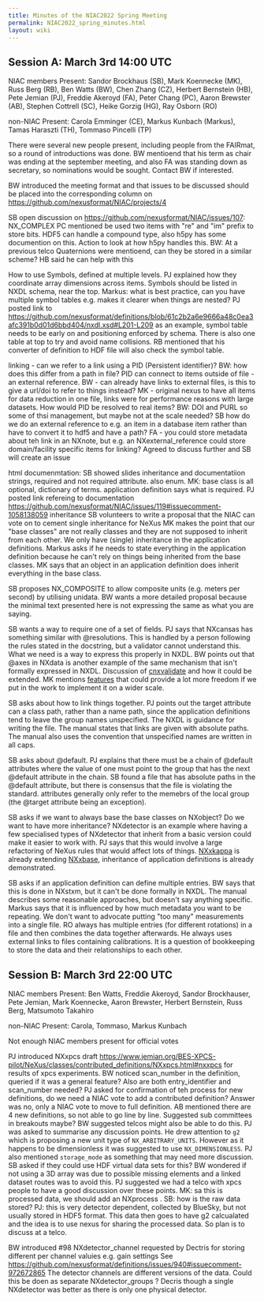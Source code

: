 ```yaml
---
title: Minutes of the NIAC2022 Spring Meeting
permalink: NIAC2022_spring_minutes.html
layout: wiki
---
```



Session A: March 3rd 14:00 UTC
------------------------------

NIAC members Present: Sandor Brockhaus (SB), Mark Koennecke (MK), Russ Berg (RB), Ben Watts (BW), Chen Zhang (CZ), Herbert Bernstein (HB), Pete Jemian (PJ), Freddie Akeroyd (FA), Peter Chang (PC), Aaron Brewster (AB), Stephen Cottrell (SC), Heike Gorzig (HG), Ray Osborn (RO)

non-NIAC Present: Carola Emminger (CE), Markus Kunbach (Markus), Tamas Haraszti (TH), Tommaso Pincelli (TP)

There were several new people present, including people from the FAIRmat, so a round of introductions was done. BW mentioend that his term as chair was ending at the september meeting, and also FA was standing down as secretary, so nominations would be sought. Contact BW if interested.

BW introduced the meeting format and that issues to be discussed should be placed into the corresponding column on https://github.com/nexusformat/NIAC/projects/4


SB open discussion on https://github.com/nexusformat/NIAC/issues/107:
NX_COMPLEX PC mentioned be used two items with "re" and "im" prefix to store bits. HDF5 can handle a compound type, also h5py has some documention on this. Action to look at how h5py handles this.
BW: At a previous telco Quaternions were mentioend, can they be stored in a similar scheme? HB said he can help with this

How to use Symbols, defined at multiple levels. PJ explained how they coordinate array dimensions across items. Symbols should be listed in NXDL schema, near the top.
Markus: what is best practice, can you have multiple symbol tables e.g. makes it clearer when things are nested? PJ posted link to https://github.com/nexusformat/definitions/blob/61c2b2a6e9666a48c0ea3afc391b0d01d6bbd404/nxdl.xsd#L201-L209 as an example, symbol table needs to be early on and positioning enforced by schema. There is also one table at top to try and avoid name collisions. RB mentioned that his converter of definition to HDF file will also check the symbol table.

linking - can we refer to a link using a PID (Persistent identifier)? BW: how does this differ from a path in file? PID can connect to items outside of file - an external reference. BW - can already have links to external files, is this to give a url/doi to refer to things instead? MK - original nexus to have all items for data reduction in one file, links were for performance reasons with large datasets. How would PID be resolved to real items? BW: DOI and PURL so some of thsi management, but maybe not at the scale needed?  SB how do we do an external reference to e.g. an item in a database item rather than have to convert it to hdf5 and have a path? FA - you could store metadata about teh link in an NXnote, but e.g. an NXexternal_reference could store domain/facility specific items for linking? Agreed to discuss further and SB will create an issue

html documenmtation: SB showed slides
inheritance and documentatiion strings, required and not required attribute. also enum. MK: base class is all optional, dictionary of terms. application definition says what is required.  PJ posted link refereing to documentation https://github.com/nexusformat/NIAC/issues/119#issuecomment-1058138059 inheritance 
SB volunteers to write a proposal that the NIAC can vote on to cement single inheritance for NeXus
MK makes the point that our "base classes" are not really classes and they are not supposed to inherit from each other. We only have (single) inheritance in the application definitions.
Markus asks if he needs to state everything in the application definition because he can't rely on things being inherited from the base classes.
MK says that an object in an application definition does inherit everything in the base class.

SB proposes NX_COMPOSITE to allow composite units (e.g. meters per second) by utilising unidata.
BW wants a more detailed proposal because the minimal text presented here is not expressing the same as what you are saying.

SB wants a way to require one of a set of fields.
PJ says that NXcansas has something similar with @resolutions. This is handled by a person following the rules stated in the docstring, but a validator cannot understand this. What we need is a way to express this properly in NXDL.
BW points out that @axes in NXdata is another example of the same mechanism that isn't formally expressed in NXDL.
Discussion of [cnxvalidate](https://github.com/nexusformat/cnxvalidate) and how it could be extended.
MK mentions [features](https://github.com/nexusformat/features) that could provide a lot more freedom if we put in the work to implement it on a wider scale.

SB asks about how to link things together. PJ points out the target attribute can a class path, rather than a name path, since the application definitions tend to leave the group names unspecified. The NXDL is guidance for writing the file.
The manual states that links are given with absolute paths. The manual also uses the convention that unspecified names are written in all caps.

SB asks about @default. PJ explains that there must be a chain of @default attributes where the value of one must point to the group that has the next @default attribute in the chain. SB found a file that has absolute paths in the @default attribute, but there is consensus that the file is violating the standard. attributes generally only refer to the memebrs of the local group (the @target attribute being an exception).

SB asks if we want to always base the base classes on NXobject? Do we want to have more inheritance? NXdetector is an example where having a few specialised types of NXdetector that inherit from a basic version could make it easier to work with. PJ says that this would involve a large refactoring of NeXus rules that would affect lots of things. [NXxkappa](https://manual.nexusformat.org/classes/applications/NXxkappa.html) is already extending [NXxbase](https://manual.nexusformat.org/classes/applications/NXxbase.html), inheritance of application definitions is already demonstrated.

SB asks if an application definition can define multiple entries. BW says that this is done in NXstxm, but it can't be done formally in NXDL. The manual describes some reasonable approaches, but doesn't say anything specific. Markus says that it is influenced by how much metadata you want to be repeating. We don't want to advocate putting "too many" measurements into a single file.
RO always has multiple entries (for different rotations) in a file and then combines the data together afterwards. He always uses external links to files containing calibrations. It is a question of bookkeeping to store the data and their relationships to each other.



Session B: March 3rd 22:00 UTC
------------------------------
NIAC members Present: Ben Watts, Freddie Akeroyd, Sandor Brockhauser, Pete Jemian, Mark Koennecke, Aaron Brewster, Herbert Bernstein, Russ Berg, Matsumoto Takahiro

non-NIAC Present: Carola, Tommaso, Markus Kunbach

Not enough NIAC members present for official votes

PJ introduced NXxpcs draft https://www.jemian.org/BES-XPCS-pilot/NeXus/classes/contributed_definitions/NXxpcs.html#nxxpcs
for results of xpcs experiments. BW noticed scan_number in the definition, queried if it was a general feature? Also are both entry_identifier and scan_number needed?
PJ asked for confirmation of teh process for new definitions, do we need a NIAC vote to add a contributed definition? Answer was no, only a NIAC vote to move to full definition.
AB mentioned there are 4 new definitions, so not able to go line by line. Suggested sub committees in breakouts maybe? BW suggested telcos might also be able to do this. 
PJ was asked to summarise any discussion points. He drew attention to     `g2` which is proposing a new unit type of `NX_ARBITRARY_UNITS`. However as it happens to be dimensionless it was suggested to use `NX_DIMENSIONLESS`. PJ also mentioned `storage_mode` as something that may need more discussion. SB asked if they could use HDF virtual data sets for this? BW  wondered if not using a 3D array was due to possible missing elements and a linked dataset routes was to avoid this. PJ suggested we had a telco with xpcs people to have a good discussion over these points. MK: sa this is processed data, we should add an NXprocess .
SB: how is the raw data stored? PJ: this is very detector dependent, collected by BlueSky, but not usually stored in HDF5 format. This data then goes to have g2 calcualated and the idea is to use nexus for sharing the processed data. So plan is to discuss at a telco.

BW introduced #98 NXdetector_channel requested by Dectris for storing different per channel valuies e.g. gain settings See https://github.com/nexusformat/definitions/issues/940#issuecomment-972672865 The detector channels are different versions of the data. Could this be doen as separate NXdetector_groups ? Decris though a single NXdetector was better as there is only one physical detector.  

